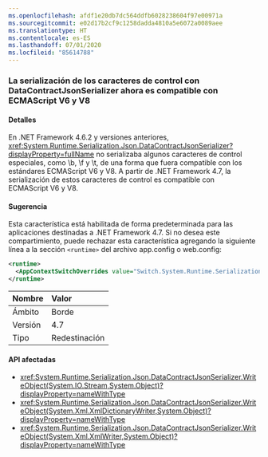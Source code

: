 ```yaml
---
ms.openlocfilehash: afdf1e20db7dc564ddfb6028238604f97e00971a
ms.sourcegitcommit: e02d17b2cf9c1258dadda4810a5e6072a0089aee
ms.translationtype: HT
ms.contentlocale: es-ES
ms.lasthandoff: 07/01/2020
ms.locfileid: "85614788"
---
```

### <a name="serialization-of-control-characters-with-datacontractjsonserializer-is-now-compatible-with-ecmascript-v6-and-v8"></a>La serialización de los caracteres de control con DataContractJsonSerializer ahora es compatible con ECMAScript V6 y V8

#### <a name="details"></a>Detalles

En .NET Framework 4.6.2 y versiones anteriores, <xref:System.Runtime.Serialization.Json.DataContractJsonSerializer?displayProperty=fullName> no serializaba algunos caracteres de control especiales, como \b, \f y \t, de una forma que fuera compatible con los estándares ECMAScript V6 y V8. A partir de .NET Framework 4.7, la serialización de estos caracteres de control es compatible con ECMAScript V6 y V8.

#### <a name="suggestion"></a>Sugerencia

Esta característica está habilitada de forma predeterminada para las aplicaciones destinadas a .NET Framework 4.7. Si no desea este compartimiento, puede rechazar esta característica agregando la siguiente línea a la sección `<runtime>` del archivo app.config o web.config:

```xml
<runtime>
  <AppContextSwitchOverrides value="Switch.System.Runtime.Serialization.DoNotUseECMAScriptV6EscapeControlCharacter=false" />
</runtime>
```

| Nombre    | Valor       |
|:--------|:------------|
| Ámbito   | Borde        |
| Versión | 4.7         |
| Tipo    | Redestinación |

#### <a name="affected-apis"></a>API afectadas

- <xref:System.Runtime.Serialization.Json.DataContractJsonSerializer.WriteObject(System.IO.Stream,System.Object)?displayProperty=nameWithType>
- <xref:System.Runtime.Serialization.Json.DataContractJsonSerializer.WriteObject(System.Xml.XmlDictionaryWriter,System.Object)?displayProperty=nameWithType>
- <xref:System.Runtime.Serialization.Json.DataContractJsonSerializer.WriteObject(System.Xml.XmlWriter,System.Object)?displayProperty=nameWithType>
